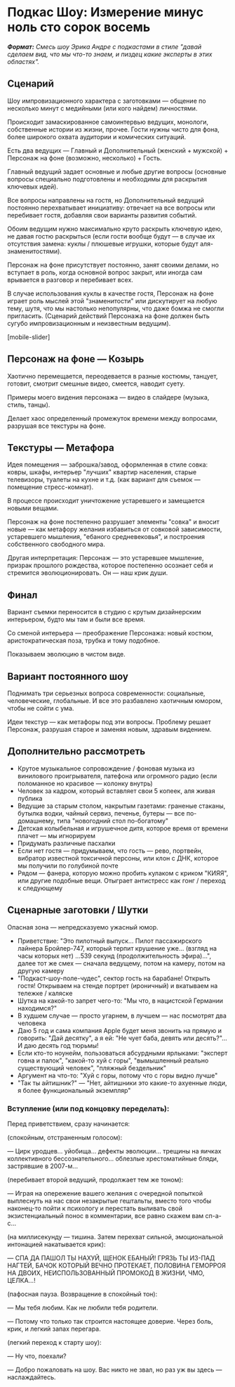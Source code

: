 # Подкас Шоу: Измерение минус ноль сто сорок восемь

***Формат:** Cмесь шоу Эрика Андре с подкастами в стиле "давай сделаем вид, что мы что-то знаем, и пиздец какие эксперты в этих областях".*

## Сценарий

Шоу импровизационного характера с заготовками — общение по несколько минут с медийными (или кого найдем) личностями.

Происходит замаскированное самоинтервью ведущих, монологи, собственные истории из жизни, прочее. Гости нужны чисто для фона, более широкого охвата аудитории и комических ситуаций.

Есть два ведущих — Главный и Дополнительный (женский + мужской) + Персонаж на фоне (возможно, несколько) + Гость.

Главный ведущий задает основные и любые другие вопросы (основные вопросы специально подготовлены и необходимы для раскрытия ключевых идей).

Все вопросы направлены на гостя, но Дополнительный ведущий постоянно перехватывает инициативу: отвечает на все вопросы или перебивает гостя, добавляя свои варианты развития событий.

Обоим ведущим нужно максимально круто раскрыть ключевую идею, не давая гостю раскрыться (если гости вообще будут — в случае их отсутствия замена: куклы / плюшевые игрушки, которые будут аля-знаменитостями).

Персонаж на фоне присутствует постоянно, занят своими делами, но вступает в роль, когда основной вопрос закрыт, или иногда сам врывается в разговор и перебивает всех.

В случае использования куклы в качестве гостя, Персонаж на фоне играет роль мыслей этой "знаменитости" или дискутирует на любую тему, шутя, что мы настолько непопулярны, что даже бомжа не смогли пригласить. (Сценарий действий Персонажа на фоне должен быть сугубо импровизационным и неизвестным ведущим).

[mobile-slider]

## Персонаж на фоне — Козырь

Хаотично перемещается, переодевается в разные костюмы, танцует, готовит, смотрит смешные видео, смеется, наводит суету.

Примеры моего видения персонажа — видео в слайдере (музыка, стиль, танцы).

Делает хаос определенный промежуток времени между вопросами, разрушая все текстуры на фоне.

## Текстуры — Метафора

Идея помещения — заброшка/завод, оформленная в стиле совка: ковры, шкафы, интерьер "лучших" квартир населения, старые телевизоры, туалеты на кухне и т.д. (как вариант для съемок — помещение стресс-комнат).

В процессе происходит уничтожение устаревшего и замещается новыми вещами.

Персонаж на фоне постепенно разрушает элементы "совка" и вносит новые — как метафору желания избавиться от совковой зависимости, устаревшего мышления, "ебаного средневековья", и построения собственного свободного мира.

Другая интерпретация: Персонаж — это устаревшее мышление, призрак прошлого рождества, которое постепенно осознает себя и стремится эволюционировать. Он — наш крик души.

## Финал

Вариант съемки переносится в студию с крутым дизайнерским интерьером, будто мы там и были все время.

Со сменой интерьера — преображение Персонажа: новый костюм, аристократическая поза, трубка и тому подобное.

Показываем эволюцию в чистом виде.

## Вариант постоянного шоу

Поднимать три серьезных вопроса современности: социальные, человеческие, глобальные. И все это разбавлено хаотичным юмором, чтобы не сойти с ума.

Идеи текстур — как метафоры под эти вопросы. Проблему решает Персонаж, разрушая старое и заменяя новым, здравым видением.

## Дополнительно рассмотреть

- Крутое музыкальное сопровождение / фоновая музыка из винилового проигрывателя, патефона или огромного радио (если поломанное но красивое — колонку внутрь)
- Человек за кадром, который вставляет свои 5 копеек, аля живая публика
- Ведущие за старым столом, накрытым газетами: граненые стаканы, бутылка водки, чайный сервиз, печенье, бутеры — все по-домашнему, типа "новогодний стол по-богатому"
- Детская колыбельная и игрушечное дитя, которое время от времени плачет — мы игнорируем
- Придумать различные пасхалки
- Если нет гостя — придумываем, что гость — рево, портвейн, вибратор известной токсичной персоны, или клон с ДНК, которое мы получили по голубиной почте
- Рядом — фанера, которую можно пробить кулаком с криком "КИЯЯ", или другие подобные вещи. Отыграет антистресс как гонг / переход к следующему

## Сценарные заготовки / Шутки

Опасная зона — непредсказуемо ужасный юмор.

- Приветствие: "Это пилотный выпуск... Пилот пассажирского лайнера Бройлер-747, который терпит крушение уже... (взгляд на часы которых нет) ...539 секунд (продолжительность эфира)...", далее тот же смех — сначала ведущему, потом на камеру, потом на другую камеру
- "Подкаст-шоу-поле-чудес", сектор гость на барабане! Открыть гостя! Открываем на стенде портрет (ироничный) и вкатываем на тележке / каляске
- Шутка на какой-то запрет чего-то: "Мы что, в нацистской Германии находимся?"
- В худшем случае — просто угарнем, в лучшем — нас посмотрят два человека
- Даю 5 год и сама компания Apple будет меня звонить на прямую и говорить: "Дай десятку", а я ей: "Не чует баба, девять или десять?"... И даю десять год тюрьмы!
- Если кто-то ноунейм, пользоваться абсурдными ярлыками: "эксперт говна и палок", "какой-то хуй с горы", "вымышленный реально существующий человек", "пляжный бездельник"
- Аргумент на что-то: "Хуй с горы, потому что с горы видно лучше"
- "Так ты айтишник?" — "Нет, айтишники это какие-то ахуенные люди, я более функциональный экземпляр"

### Вступление (или под концовку переделать):

Перед приветствием, сразу начинается:

(спокойным, отстраненным голосом):

— Цирк уродцев... уйобища... дефекты эволюции... трещины на яичках коллективного бессознательного... облезлые хрестоматийные бляди, застрявшие в 2007-м...

(перебивает второй ведущий, продолжает тем же тоном):

— Играя на опережение вашего желания с очередной попыткой выплеснуть на нас свои незакрытые гештальты, вместо того чтобы наконец-то пойти к психологу и перестать выливать свой экзистенциальный понос в комментарии, все равно скажем вам сп-а-с...

(на миллисекунду — тишина. Затем перехват сильной, эмоциональной интонацией накатывается крик):

— СПА ДА ПАШОЛ ТЫ НАХУЙ, ЩЕНОК ЕБАНЫЙ! ГРЯЗЬ ТЫ ИЗ-ПАД НАГТЕЙ, БАЧОК КОТОРЫЙ ВЕЧНО ПРОТЕКАЕТ, ПОЛОВИНА ГЕМОРРОЯ НА ДВОИХ, НЕИСПОЛЬЗОВАННЫЙ ПРОМОКОД В ЖИЗНИ, ЧМО, ЦЕЛКА...!

(пафосная пауза. Возвращение в спокойный тон):

— Мы тебя любим. Как не любили тебя родители.

— Потому что только так строится настоящее доверие. Через боль, крик, и легкий запах перегара.

(легкий переход к старту шоу):

— Ну что, поехали?

— Добро пожаловать на шоу. Вас никто не звал, но раз уж вы здесь — наслаждайтесь.